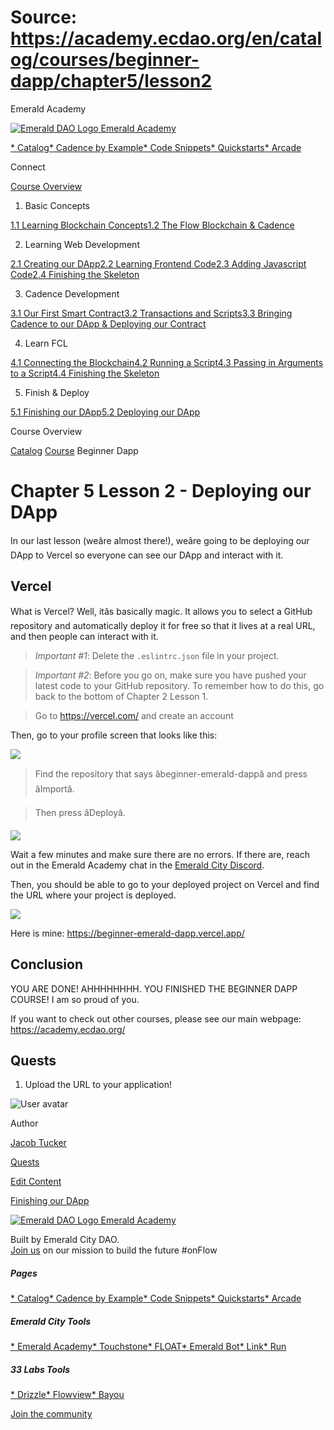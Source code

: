 # Source: https://academy.ecdao.org/en/catalog/courses/beginner-dapp/chapter5/lesson2

Emerald Academy





[![Emerald DAO Logo](/ea-logo.png)
Emerald Academy](/en/)


[* Catalog](/en/catalog)[* Cadence by Example](/en/cadence-by-example)[* Code Snippets](/en/snippets)[* Quickstarts](/en/quickstarts)[* Arcade](https://arcade.ecdao.org)

Connect



[Course Overview](/en/catalog/courses/beginner-dapp)

1. Basic Concepts

[1.1 Learning Blockchain Concepts](/en/catalog/courses/beginner-dapp/chapter1/lesson1)[1.2 The Flow Blockchain & Cadence](/en/catalog/courses/beginner-dapp/chapter1/lesson2)

2. Learning Web Development

[2.1 Creating our DApp](/en/catalog/courses/beginner-dapp/chapter2/lesson1)[2.2 Learning Frontend Code](/en/catalog/courses/beginner-dapp/chapter2/lesson2)[2.3 Adding Javascript Code](/en/catalog/courses/beginner-dapp/chapter2/lesson3)[2.4 Finishing the Skeleton](/en/catalog/courses/beginner-dapp/chapter2/lesson4)

3. Cadence Development

[3.1 Our First Smart Contract](/en/catalog/courses/beginner-dapp/chapter3/lesson1)[3.2 Transactions and Scripts](/en/catalog/courses/beginner-dapp/chapter3/lesson2)[3.3 Bringing Cadence to our DApp & Deploying our Contract](/en/catalog/courses/beginner-dapp/chapter3/lesson3)

4. Learn FCL

[4.1 Connecting the Blockchain](/en/catalog/courses/beginner-dapp/chapter4/lesson1)[4.2 Running a Script](/en/catalog/courses/beginner-dapp/chapter4/lesson2)[4.3 Passing in Arguments to a Script](/en/catalog/courses/beginner-dapp/chapter4/lesson3)[4.4 Finishing the Skeleton](/en/catalog/courses/beginner-dapp/chapter4/lesson4)

5. Finish & Deploy

[5.1 Finishing our DApp](/en/catalog/courses/beginner-dapp/chapter5/lesson1)[5.2 Deploying our DApp](/en/catalog/courses/beginner-dapp/chapter5/lesson2)

Course Overview

[Catalog](/en/catalog)
[Course](/en/catalog/courses/beginner-dapp)
Beginner Dapp

# Chapter 5 Lesson 2 - Deploying our DApp

In our last lesson (weâre almost there!), weâre going to be deploying our DApp to Vercel so everyone can see our DApp and interact with it.

## Vercel

What is Vercel? Well, itâs basically magic. It allows you to select a GitHub repository and automatically deploy it for free so that it lives at a real URL, and then people can interact with it.

> *Important #1*: Delete the `.eslintrc.json` file in your project.

> *Important #2*: Before you go on, make sure you have pushed your latest code to your GitHub repository. To remember how to do this, go back to the bottom of Chapter 2 Lesson 1.

> Go to <https://vercel.com/> and create an account

Then, go to your profile screen that looks like this:

![](/courses/beginner-dapp/select-deployment.png)
> Find the repository that says âbeginner-emerald-dappâ and press âImportâ.

> Then press âDeployâ.

![](/courses/beginner-dapp/deploy-dapp.png)

Wait a few minutes and make sure there are no errors. If there are, reach out in the Emerald Academy chat in the [Emerald City Discord](https://discord.gg/wjA875sMjV).

Then, you should be able to go to your deployed project on Vercel and find the URL where your project is deployed.

![](/courses/beginner-dapp/all-done.png)

Here is mine: <https://beginner-emerald-dapp.vercel.app/>

## Conclusion

YOU ARE DONE! AHHHHHHHH. YOU FINISHED THE BEGINNER DAPP COURSE! I am so proud of you.

If you want to check out other courses, please see our main webpage: <https://academy.ecdao.org/>

## Quests

1. Upload the URL to your application!

![User avatar](/avatars/jacob.jpeg)

Author

[Jacob Tucker](https://twitter.com/jacobmtucker)

[Quests](#quests)

[Edit Content](https://github.com/emerald-dao/emerald-academy-v2/tree/main/src/lib/content/courses/beginner-dapp/en/chapter5/lesson2.md)

[Finishing our DApp](/en/catalog/courses/beginner-dapp/chapter5/lesson1)



[![Emerald DAO Logo](/ea-logo.png)
Emerald Academy](/en/)

Built by Emerald City DAO.  
[Join us](https://discord.gg/emerald-city-906264258189332541) on our mission to build the future #onFlow

##### Pages

[* Catalog](/en/catalog)[* Cadence by Example](/en/cadence-by-example)[* Code Snippets](/en/snippets)[* Quickstarts](/en/quickstarts)[* Arcade](https://arcade.ecdao.org)


##### Emerald City Tools

[* Emerald Academy](https://academy.ecdao.org/)[* Touchstone](https://touchstone.city/)[* FLOAT](https://floats.city/)[* Emerald Bot](https://bot.ecdao.org/)[* Link](https://link.ecdao.org/)[* Run](https://run.ecdao.org/)


##### 33 Labs Tools

[* Drizzle](https://drizzle33.app/)[* Flowview](https://flowview.app/)[* Bayou](https://bayou33.app/)

[Join the community](https://discord.gg/emerald-city-906264258189332541)